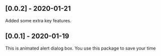 ## [0.0.2] - 2020-01-21

Added some extra key features.
## [0.0.1] - 2020-01-19

This is animated alert dialog box. You use this package to save your time


